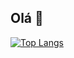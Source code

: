 ## Olá 👋

[![Top Langs](https://github-readme-stats.vercel.app/api/top-langs/?username=camillalucietti)](https://github.com/anuraghazra/github-readme-stats)

